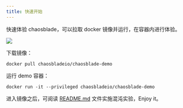 ```yaml
---
title: 快速开始
---
```


快速体验 chaosblade，可以拉取 docker 镜像并运行，在容器内进行体验。

![](https://tvax2.sinaimg.cn/large/ad5fbf65gy1gq593nrinog212i0mqu0y.gif)

下载镜像：

```shell
docker pull chaosbladeio/chaosblade-demo
```

运行 demo 容器：

```shell
docker run -it --privileged chaosbladeio/chaosblade-demo
```

进入镜像之后，可阅读 [README.md](https://github.com/chaosblade-io/chaosblade/blob/master/README_CN.md) 文件实施混沌实验，Enjoy it。
